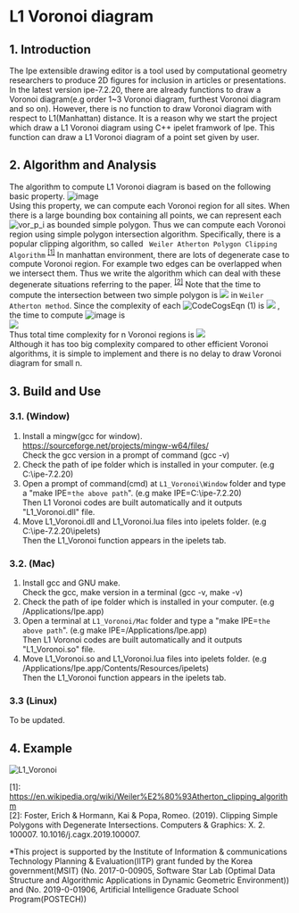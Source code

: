 ﻿
# L1 Voronoi diagram

## 1. Introduction
The Ipe extensible drawing editor is a tool used by computational geometry researchers to produce 2D figures for inclusion in articles or presentations.
In the latest version ipe-7.2.20, there are already functions to draw a Voronoi diagram(e.g order 1~3 Voronoi diagram, furthest Voronoi diagram and so on).
However, there is no function to draw Voronoi diagram with respect to L1(Manhattan) distance.
It is a reason why we start the project which draw a L1 Voronoi diagram using C++ ipelet framwork of Ipe.
This function can draw a L1 Voronoi diagram of a point set given by user.

## 2. Algorithm and Analysis
The algorithm to compute L1 Voronoi diagram is based on the following basic property.
![image](https://user-images.githubusercontent.com/17876333/93000489-c726d600-f563-11ea-92ea-65644f1ba93f.png)
<br>
Using this property, we can compute each Voronoi region for all sites. When there is a large bounding box containing all points, we can represent each ![vor_p_i](https://user-images.githubusercontent.com/17876333/98764058-58101580-241e-11eb-8134-ef2d1a3660f9.png)
 as bounded simple polygon.
Thus we can compute each Voronoi region using simple polygon intersection algorithm.
Specifically, there is a popular clipping algorithm, so called ` Weiler Atherton Polygon Clipping Algorithm` <sup>[[1]](#footnote_1)</sup>
In manhattan environment, there are lots of degenerate case to compute Voronoi region. For example two edges can be overlapped when we intersect them. Thus we write the algorithm which can deal with these degenerate situations referring to the paper. <sup>[[2]](#footnote_1)</sup>
Note that the time to compute the intersection between two simple polygon is <img src="https://latex.codecogs.com/svg.latex?O(nm)"> in `Weiler Atherton method`. Since the complexity of each ![CodeCogsEqn (1)](https://user-images.githubusercontent.com/17876333/98764254-c3f27e00-241e-11eb-8830-06aa14c5d67b.png) is <img src = "https://latex.codecogs.com/svg.latex?O(1)"> , the time to compute ![image](https://user-images.githubusercontent.com/17876333/93000517-f4738400-f563-11ea-8cb2-e9ead90c5924.png) is <br>
<img src = "https://latex.codecogs.com/svg.latex?\sum_j{(|Vor_{%3C%20j}(p_i)|%20*O(1))}%20=%20O(n^2)"><br> Thus total time complexity for n Voronoi regions is <img src = "https://latex.codecogs.com/svg.latex?O(n^3)"><br>
Although it has too big complexity compared to other efficient Voronoi algorithms, it is simple to implement and there is no delay to draw Voronoi diagram for small n. 

## 3. Build and Use
### 3.1. (Window)
 1) Install a mingw(gcc for window). https://sourceforge.net/projects/mingw-w64/files/<br>
 Check the gcc version in a prompt of command (gcc -v)
 2) Check the path of ipe folder which is installed in your computer. (e.g C:\ipe-7.2.20)
 3) Open a prompt of command(cmd) at `L1_Voronoi\Window` folder and type a "make IPE=`the above path`". (e.g make IPE=C:\ipe-7.2.20)<br>
 Then L1 Voronoi codes are built automatically and it outputs "L1_Voronoi.dll" file.
 4) Move L1_Voronoi.dll and L1_Voronoi.lua files into ipelets folder. (e.g C:\ipe-7.2.20\ipelets)<br>
 Then the L1_Voronoi function appears in the ipelets tab.

### 3.2. (Mac)
 1) Install gcc and GNU make.<br>
 Check the gcc, make version in a terminal (gcc -v, make -v)
 2) Check the path of ipe folder which is installed in your computer. (e.g /Applications/Ipe.app)
 3) Open a terminal at `L1_Voronoi/Mac` folder and type a "make IPE=`the above path`". (e.g make IPE=/Applications/Ipe.app)<br>
 Then L1 Voronoi codes are built automatically and it outputs "L1_Voronoi.so" file.
 4) Move L1_Voronoi.so and L1_Voronoi.lua files into ipelets folder. (e.g /Applications/Ipe.app/Contents/Resources/ipelets)<br>
 Then the L1_Voronoi function appears in the ipelets tab.

### 3.3 (Linux)
To be updated.

## 4. Example
![L1_Voronoi](https://user-images.githubusercontent.com/17876333/92321277-9d514900-f063-11ea-943c-154da99940a0.png)


<a name="footnote_1">[1]</a>: https://en.wikipedia.org/wiki/Weiler%E2%80%93Atherton_clipping_algorithm <br>
<a name="footnote_2">[2]</a>: Foster, Erich & Hormann, Kai & Popa, Romeo. (2019). Clipping Simple Polygons with Degenerate Intersections. Computers & Graphics: X. 2. 100007. 10.1016/j.cagx.2019.100007.  

*This project is supported by the Institute of Information & communications Technology Planning & Evaluation(IITP) grant funded by the Korea government(MSIT) (No. 2017-0-00905, Software Star Lab (Optimal Data Structure and Algorithmic Applications in Dynamic Geometric Environment)) and (No. 2019-0-01906, Artificial Intelligence Graduate School Program(POSTECH))
